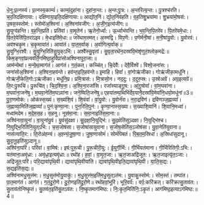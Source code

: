 

  
धे॒नु:प्र॒त्नस्य॑। प्र॒त्नस्य॒काम्यं॑। काम्यं॒दुहा॑ना। दुहा॑ना॒न्त:। अ॒न्त:पु॒त्र:। अ॒न्तरित्य॒न्त:। पु॒त्रश्च॑रति। च॒र॒तिदक्षि॑णाया:। दक्षि॑णाया॒इति॒दक्षि॑णाया:॥ आद्यो॑त॒निं। द्यो॒त॒निंव॑हति। व॒ह॒तिशु॒भ्रया॑मा। शु॒भ्रया॑मो॒षस॑:। उ॒षस॒स्स्तोम॑:। स्तोमो॑अ॒श्विना॑। अ॒श्विना॑वजीग:। अ॒जी॒ग॒इत्य॑जीग:॥  
सु॒युग्व॑हन्ति। व॒ह॒न्ति॒प्रति॑। प्रति॑वां। वा॒मृ॒तेन॑। ऋ॒तेनो॒र्ध्वा:। ऊ॒र्ध्वाभ॑वन्ति। भ॒व॒न्ति॒पि॒तरे॑व। पि॒तरे॑वमे॒धा:। पि॒तरे॒वेति॑पि॒तरा॑ऽइव। मे॒धाइति॑मे॒धा:॥ जरे॑थाम॒स्मत्। अ॒स्मद्वि। विप॒णॆ:। प॒णॆर्म॑नी॒षां। म॒नी॒षांयु॒वो:। यु॒वोरव॑:। अव॑श्चकृ॒म। च॒कृ॒माया॑तं। आया॑तं। या॒त॒म॒र्वाक्। अ॒र्वागित्य॒र्वाक्॥  
सु॒युग्भि॒रश्वै॑:। सु॒युग्भि॒रिति॑सु॒युक्ऽभि॑:। अश्वै॑स्सु॒वृता॑। सु॒वृता॒रथे॑न॒दस्रा॑वि॒मंशृ॑णुतं॒श्लोक॒मद्रे॑:॥ किम॒ङ्गवां॒प्रत्यव॑र्तिं॒गमि॑ष्ठा॒हुर्विप्रा॑सोअश्विनापुरा॒जा:॥  
आम॑न्येथां। म॒न्ये॒था॒माग॑तं। आग॑तं। ग॒तं॒कत्। कच्चि॑त्। चि॒देवै॑:। देवै॒र्विश्वे॑। विश्वे॒जना॑स:। जना॑सोअ॒श्विना॑। अ॒श्विना॒हव॑न्ते। हव॑न्त॒इति॒हव॑न्ते॥ इ॒माहि। हिवां॑। वां॒गोऋ॑जीका। गोऋ॑जीका॒मधू॑नि। गोऋ॑जी॒केति॒गो:ऽऋ॑जीका। मधू॑नि॒प्र। प्रमि॒त्रास॑:। मि॒त्रासो॒न। नद॒दु:। द॒दुरु॒स्र:। उ॒स्रोअग्रे॑। अग्र॒इत्यग्रे॑॥  
ति॒र:पु॒रूचि॑। पु॒रूचि॑त्। चि॒द॒श्वि॒ना॒। अ॒श्वि॒ना॒रजां॑सि। रजां॑स्याङ्गू॒ष:। आं॒गू॒षोवां॑। वां॒म॒घवा॑ना। म॒घवा॑ना॒जने॑षु। म॒घवा॒नेति॑म॒घऽवा॑ना। जने॒ष्विति॒जने॑षु॥ एहया॑तम्प॒थिभि॑र्देव॒यानै॒दस्रा॑वि॒मेवां॑नि॒धयो॒मधू॑नां॥3॥  
पु॒रा॒णमोक॑:। ओक॑स्स॒ख्यं। स॒ख्यंशि॒वं। शि॒वंवां॑। वां॒यु॒वो:। यु॒वोर्न॑रा। न॒रा॒द्रवि॑णं। द्रवि॑णञ्ज॒ह्नाव्यां॑। ज॒ह्नाव्या॒मिति॑ज॒ह्नाव्यां॑॥ पुन॑:कृण्वा॒ना:। पुन॒रिति॒पुन॑:। कृ॒ण्वा॒नास्स॒ख्या। स॒ख्याशि॒वानि॑। शि॒वानि॒मध्वा॑। मध्वा॑मदेम। म॒दे॒म॒स॒ह। स॒हनु। नूस॑मा॒ना:। स॒मा॒नाइति॑स॒मा॒ना:॥  
अश्वि॑नावा॒युना॑। वा॒युना॑यु॒वं। यु॒वंसु॑दक्षा। सु॒द॒क्षा॒नि॒युद्भि॑:। सु॒द॒क्षेति॑सुऽदक्षा। नि॒युद्भि॑श्च। नि॒युद्भि॒रिति॑नि॒युत्ऽभि॑:। च॒स॒जोष॑सा। स॒जोषा॑सायुवाना। स॒जोष॒सेति॑स॒ऽजोष॑सा। यु॒वा॒नेति॑युवाना॥ नास॑त्याति॒र:। ति॒रोअ॑ह्न्यं। अ॒ह्न्यं॒जु॒षा॒णा। जु॒षा॒णासोमं॑। सोमं॑पिबतं। पि॒ब॒त॒म॒स्रिधा॑। अ॒स्रिधा॑सुदानू। सु॒दा॒नू॒इति॑सुऽदानू॥  
अश्वि॑ना॒परि॑। परि॑वां। वा॒मिष॑:। इष॑:पुरू॒ची। पु॒रू॒चीरी॒यु:। ई॒युर्गी॒र्भि:। गी॒र्भियत॑माना। गी॒र्भिरिति॑गी॒:ऽभि:। यत॑माना॒अमृ॑ध्रा:। अमृ॑ध्रा॒इत्यमृ॑ध्रा:॥ रथो॑ह। ह॒वां॒। वा॒मृ॒त॒जा:। ऋ॒त॒जाअद्रि॑जूत:। ऋ॒त॒जाइत्यृ॑त॒ऽजा:। अद्रि॑जूत॒:परि॑। परि॒द्यावा॑पृथि॒वी। द्यावा॑पृथि॒वीया॑ति। द्यावा॑पृथि॒वीइति॒द्यावा॑पृथि॒वी। या॒ति॒स॒द्य:। स॒द्यइति॑स॒द्य:॥  
अश्वि॑नामधु॒सुत्त॑म:। म॒धु॒सुत्त॑मोयु॒वाकु॑:। म॒धु॒सुत्त॑म॒इति॑म॒धु॒सुत्ऽत॑म:। यु॒वाकु॒स्सोम॑:। सोम॒स्तं। तम्पा॑त। पा॒त॒माग॑तं। आग॑तं। ग॒तं॒दु॒रो॒णे। दु॒रो॒णइति॑दु॒रो॒णे॥ रथो॑हवां॒भूरि॑। भूरि॒वर्प॑:। वर्प॒:करि॑क्रत्। करि॑क्रत्सु॒ताव॑त:। सु॒ताव॑तोनिष्कृ॒तं। सु॒तव॑त॒इति॑सु॒तऽव॑त:। नि॒ष्कृ॒तमाग॑मिष्ठ:। नि॒:कृ॒त॒मिति॑नि॒:ऽकृ॒तं। आग॑मिष्ठ॒इत्याऽग॑मिष्ठ:॥4॥  
